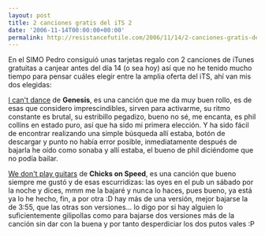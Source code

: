 ```yaml
---
layout: post
title: 2 canciones gratis del iTS 2
date: '2006-11-14T00:00:00+00:00'
permalink: http://resistancefutile.com/2006/11/14/2-canciones-gratis-del-its-2/
---
```

En el SIMO Pedro consiguió unas tarjetas regalo con 2 canciones de iTunes gratuitas a canjear antes del día 14 (o sea hoy) así que no he tenido mucho tiempo para pensar cuáles elegir entre la amplia oferta del iTS, ahí van mis dos elegidas:

<img style="float:right; margin:0 0 10px 10px;" src="http://photos1.blogger.com/blogger2/4553/2422/320/Imagen%202.2.png" border="0" alt="" /><a href="http://www.youtube.com/watch?v=q7sTIoM7bjA">I can't dance</a> de <span style="font-weight:bold;">Genesis</span>, es una canción que me da muy buen rollo, es de esas que considero imprescindibles, sirven para activarme, su ritmo constante es brutal, su estribillo pegadizo, bueno no sé, me encanta, es phil collins en estado puro, así que ha sido mi primera elección. Y ha sido fácil de encontrar realizando una simple búsqueda allí estaba, botón de descargar y punto no había error posible, inmediatamente después de bajarla he oído como sonaba y allí estaba, el bueno de phil diciéndome que no podía bailar.


<img style="float:right; margin:0 0 10px 10px;" src="http://photos1.blogger.com/blogger2/4553/2422/320/Imagen%203.3.png" border="0" alt="" /><a href="http://www.youtube.com/watch?v=gZMwkDTONpM">We don't play guitars</a> de <span style="font-weight:bold;">Chicks on Speed</span>, es una canción que bueno siempre me gustó y de esas escurridizas: las oyes en el pub un sábado por la noche y dices, mmm me la bajaré y nunca lo haces, pues bueno, ya está ya lo he hecho, fin, a por otra :D hay más de una versión, mejor bajarse la de 3:55, que las otras son versiones... lo digo por si hay alguien lo suficientemente gilipollas como para bajarse dos versiones más de la canción sin dar con la buena y por tanto desperdiciar los dos putos vales :P
